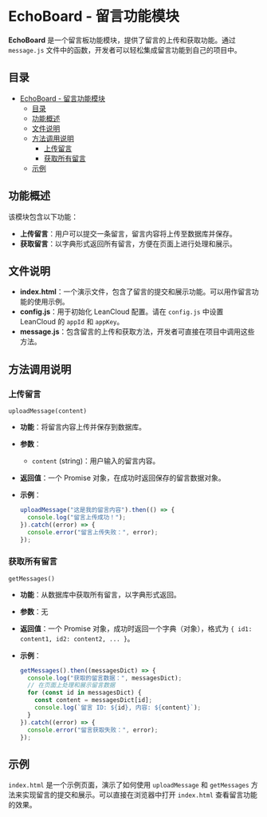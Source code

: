<!--
 * @Author: bddk
 * @Date: 2024-10-28 23:27:16
 * @LastEditors: bddk
 * @LastEditTime: 2024-10-28 23:33:03
-->

# EchoBoard - 留言功能模块

**EchoBoard** 是一个留言板功能模块，提供了留言的上传和获取功能。通过 `message.js` 文件中的函数，开发者可以轻松集成留言功能到自己的项目中。

## 目录

- [EchoBoard - 留言功能模块](#echoboard---留言功能模块)
  - [目录](#目录)
  - [功能概述](#功能概述)
  - [文件说明](#文件说明)
  - [方法调用说明](#方法调用说明)
    - [上传留言](#上传留言)
    - [获取所有留言](#获取所有留言)
  - [示例](#示例)

## 功能概述

该模块包含以下功能：

- **上传留言**：用户可以提交一条留言，留言内容将上传至数据库并保存。
- **获取留言**：以字典形式返回所有留言，方便在页面上进行处理和展示。

## 文件说明

- **index.html**：一个演示文件，包含了留言的提交和展示功能。可以用作留言功能的使用示例。
- **config.js**：用于初始化 LeanCloud 配置。请在 `config.js` 中设置 LeanCloud 的 `appId` 和 `appKey`。
- **message.js**：包含留言的上传和获取方法，开发者可直接在项目中调用这些方法。

## 方法调用说明

### 上传留言

`uploadMessage(content)`

- **功能**：将留言内容上传并保存到数据库。
- **参数**：
  - `content` (string)：用户输入的留言内容。
- **返回值**：一个 Promise 对象，在成功时返回保存的留言数据对象。
- **示例**：

  ```javascript
  uploadMessage("这是我的留言内容").then(() => {
    console.log("留言上传成功！");
  }).catch((error) => {
    console.error("留言上传失败：", error);
  });
  ```

### 获取所有留言

`getMessages()`

- **功能**：从数据库中获取所有留言，以字典形式返回。
- **参数**：无
- **返回值**：一个 Promise 对象，成功时返回一个字典（对象），格式为 `{ id1: content1, id2: content2, ... }`。
- **示例**：

  ```javascript
  getMessages().then((messagesDict) => {
    console.log("获取的留言数据：", messagesDict);
    // 在页面上处理和展示留言数据
    for (const id in messagesDict) {
      const content = messagesDict[id];
      console.log(`留言 ID: ${id}, 内容: ${content}`);
    }
  }).catch((error) => {
    console.error("留言获取失败：", error);
  });
  ```

## 示例

`index.html` 是一个示例页面，演示了如何使用 `uploadMessage` 和 `getMessages` 方法来实现留言的提交和展示。可以直接在浏览器中打开 `index.html` 查看留言功能的效果。

